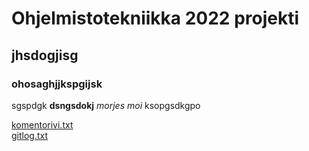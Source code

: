 # Ohjelmistotekniikka 2022 projekti
## jhsdogjisg
### ohosaghjjkspgijsk
sgspdgk **dsngsdokj** *morjes moi* ksopgsdkgpo

[komentorivi.txt](https://github.com/Jusq17/ot-harjoitustyo/blob/master/laskarit/viikko1/komentorivi.txt)
<br />
[gitlog.txt](https://github.com/Jusq17/ot-harjoitustyo/blob/master/laskarit/viikko1/gitlog.txt)
